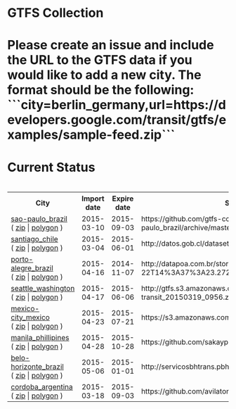 <h1>GTFS Collection<h1/>
                <p>Please create an issue and include the URL to the GTFS data if you would like to add a new city. The format should be the following: <br>```city=berlin_germany,url=https://developers.google.com/transit/gtfs/examples/sample-feed.zip```<p/>
            <h1>Current Status<h1/>
            <table>
                <tr>
                    <th>City</th>
                    <th>Import date</th>
                    <th>Expire date</th>
                    <th>Source URL</th>
                </tr>
                <tr>
                    <td>
                        <a href='https://github.com/gtfs-collection/sao-paulo_brazil'>sao-paulo_brazil</a><br>(
                        <a href='https://github.com/gtfs-collection/sao-paulo_brazil/archive/master.zip'>zip</a> |
                        <a href='https://github.com/gtfs-collection/overview/blob/master/polygons/sao-paulo_brazil.geojson'>polygon</a> )
                        </td>
                    <td>2015-03-10</td>
                    <td>2015-09-03</td>
                    <td>https://github.com/gtfs-collection/sao-paulo_brazil/archive/master.zip</td>
                <tr/>
                <tr>
                    <td>
                        <a href='https://github.com/gtfs-collection/santiago_chile'>santiago_chile</a><br>(
                        <a href='https://github.com/gtfs-collection/santiago_chile/archive/master.zip'>zip</a> |
                        <a href='https://github.com/gtfs-collection/overview/blob/master/polygons/santiago_chile.geojson'>polygon</a> )
                        </td>
                    <td>2015-03-04</td>
                    <td>2015-06-01</td>
                    <td>http://datos.gob.cl/datasets/ver/1587</td>
                <tr/>
                <tr>
                    <td>
                        <a href='https://github.com/gtfs-collection/porto-alegre_brazil'>porto-alegre_brazil</a><br>(
                        <a href='https://github.com/gtfs-collection/porto-alegre_brazil/archive/master.zip'>zip</a> |
                        <a href='https://github.com/gtfs-collection/overview/blob/master/polygons/porto-alegre_brazil.geojson'>polygon</a> )
                        </td>
                    <td>2015-04-16</td>
                    <td>2014-11-07</td>
                    <td>http://datapoa.com.br/storage/f/2014-08-22T14%3A37%3A23.272Z/outputfiles.zip</td>
                <tr/>
                <tr>
                    <td>
                        <a href='https://github.com/gtfs-collection/seattle_washington'>seattle_washington</a><br>(
                        <a href='https://github.com/gtfs-collection/seattle_washington/archive/master.zip'>zip</a> |
                        <a href='https://github.com/gtfs-collection/overview/blob/master/polygons/seattle_washington.geojson'>polygon</a> )
                        </td>
                    <td>2015-04-17</td>
                    <td>2015-06-06</td>
                    <td>http://gtfs.s3.amazonaws.com/sound-transit_20150319_0956.zip</td>
                <tr/>
                <tr>
                    <td>
                        <a href='https://github.com/gtfs-collection/mexico-city_mexico'>mexico-city_mexico</a><br>(
                        <a href='https://github.com/gtfs-collection/mexico-city_mexico/archive/master.zip'>zip</a> |
                        <a href='https://github.com/gtfs-collection/overview/blob/master/polygons/mexico-city_mexico.geojson'>polygon</a> )
                        </td>
                    <td>2015-04-23</td>
                    <td>2015-07-21</td>
                    <td>https://s3.amazonaws.com/setravi/df_gtfs.zip</td>
                <tr/>
                <tr>
                    <td>
                        <a href='https://github.com/gtfs-collection/manila_phillipines'>manila_phillipines</a><br>(
                        <a href='https://github.com/gtfs-collection/manila_phillipines/archive/master.zip'>zip</a> |
                        <a href='https://github.com/gtfs-collection/overview/blob/master/polygons/manila_phillipines.geojson'>polygon</a> )
                        </td>
                    <td>2015-04-28</td>
                    <td>2015-10-28</td>
                    <td>https://github.com/sakayph/gtfs</td>
                <tr/>
                <tr>
                    <td>
                        <a href='https://github.com/gtfs-collection/belo-horizonte_brazil'>belo-horizonte_brazil</a><br>(
                        <a href='https://github.com/gtfs-collection/belo-horizonte_brazil/archive/master.zip'>zip</a> |
                        <a href='https://github.com/gtfs-collection/overview/blob/master/polygons/belo-horizonte_brazil.geojson'>polygon</a> )
                        </td>
                    <td>2015-05-06</td>
                    <td>2015-01-01</td>
                    <td>http://servicosbhtrans.pbh.gov.br/transitfiles/gtfs_bhtransit.zip</td>
                <tr/>
                <tr>
                    <td>
                        <a href='https://github.com/gtfs-collection/cordoba_argentina'>cordoba_argentina</a><br>(
                        <a href='https://github.com/gtfs-collection/cordoba_argentina/archive/master.zip'>zip</a> |
                        <a href='https://github.com/gtfs-collection/overview/blob/master/polygons/cordoba_argentina.geojson'>polygon</a> )
                        </td>
                    <td>2015-03-18</td>
                    <td>2015-09-03</td>
                    <td>https://github.com/avilaton/gtfscba-data</td>
                <tr/></table>